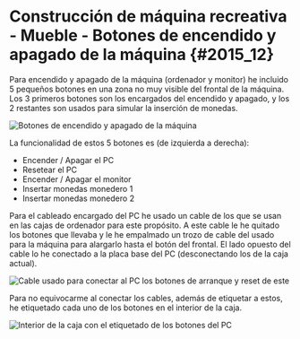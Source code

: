 
# Construcción de máquina recreativa - Mueble - Botones de encendido y apagado de la máquina {#2015_12}

Para encendido y apagado de la máquina (ordenador y monitor) he incluido 5 pequeños botones en una zona no muy visible del frontal de la máquina.
Los 3 primeros botones son los encargados del encendido y apagado, y los 2 restantes son usados para simular la inserción de monedas.

![Botones de encendido y apagado de la máquina](Mueble_19.jpg "Botones de encendido y apagado de la máquina")

La funcionalidad de estos 5 botones es (de izquierda a derecha):

* Encender / Apagar el PC
* Resetear el PC
* Encender / Apagar el monitor
* Insertar monedas monedero 1
* Insertar monedas monedero 2

Para el cableado encargado del PC he usado un cable de los que se usan en las cajas de ordenador para este propósito. A este cable le he quitado los botones que llevaba y le he empalmado un trozo de cable del usado para la máquina para alargarlo hasta el botón del frontal. El lado opuesto del cable lo he conectado a la placa base del PC (desconectando los de la caja actual).

![Cable usado para conectar al PC los botones de arranque y reset de este](Mueble_20.jpg "Cable usado para conectar al PC los botones de arranque y reset de este")

Para no equivocarme al conectar los cables, además de etiquetar a estos, he etiquetado cada uno de los botones en el interior de la caja.

![Interior de la caja con el etiquetado de los botones del PC](Mueble_21.jpg "Interior de la caja con el etiquetado de los botones del PC")
